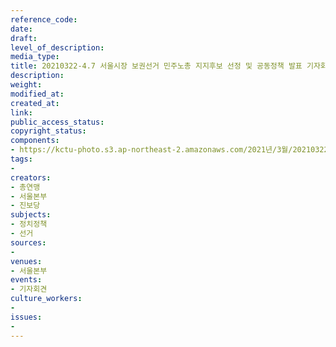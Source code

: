 ```yaml
---
reference_code: 
date: 
draft: 
level_of_description: 
media_type: 
title: 20210322-4.7 서울시장 보권선거 민주노총 지지후보 선정 및 공동정책 발표 기자회견
description: 
weight: 
modified_at: 
created_at: 
link: 
public_access_status: 
copyright_status: 
components:
- https://kctu-photo.s3.ap-northeast-2.amazonaws.com/2021년/3월/20210322-4.7+서울시장+보권선거+민주노총+지지후보+선정+및+공동정책+발표+기자회견/_1DX0063.jpg
tags:
- 
creators:
- 총연맹
- 서울본부
- 진보당
subjects:
- 정치정책
- 선거
sources:
- 
venues:
- 서울본부
events:
- 기자회견
culture_workers:
- 
issues:
- 
---
```


